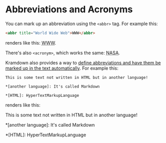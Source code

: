 Abbreviations and Acronyms
==========================

You can mark up an abbreviation using the `<abbr>` tag. For example this:

```html
<abbr title="World Wide Web">WWW</abbr>
```

renders like this: <abbr title="World Wide Web">WWW</abbr>.

There's also `<acronym>`, which works the same:
<acronym title="National Aeronautics and Space Administration">NASA</acronym>.

Kramdown also provides a way to [define abbreviations and have them be marked up in the text automatically](https://kramdown.gettalong.org/syntax.html#abbreviations).
For example this:

    This is some text not written in HTML but in another language!

    *[another language]: It's called Markdown

    *[HTML]: HyperTextMarkupLanguage

renders like this:

This is some text not written in HTML but in another language!

*[another language]: It's called Markdown

*[HTML]: HyperTextMarkupLanguage



